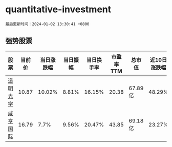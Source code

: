 # quantitative-investment

`最后更新时间：2024-01-02 13:30:41 +0800`

## 强势股票

|股票|当前价|当日涨跌幅|当日振幅|当日换手率|市盈率TTM|总市值|近10日涨跌幅|
|----|----|----|----|----|----|----|----|
|[道明光学](https://xueqiu.com/S/SZ002632)|10.87|10.02%|8.81%|16.15%|20.38|67.89亿|48.29%|
|[咸亨国际](https://xueqiu.com/S/SH605056)|16.79|7.7%|9.56%|20.47%|43.85|69.18亿|23.27%|
